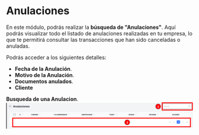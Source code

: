 # Anulaciones

En este módulo, podrás realizar la **búsqueda de "Anulaciones"**. Aquí podrás visualizar todo el listado de anulaciones realizadas en tu empresa, lo que te permitirá consultar las transacciones que han sido canceladas o anuladas.

Podrás acceder a los siguientes detalles:

- **Fecha de la Anulación**.
- **Motivo de la Anulación**.
- **Documentos anulados**.
- **Cliente**

**Busqueda de una Anulacion**.
![anulaciones](./img/anulaciones.png)